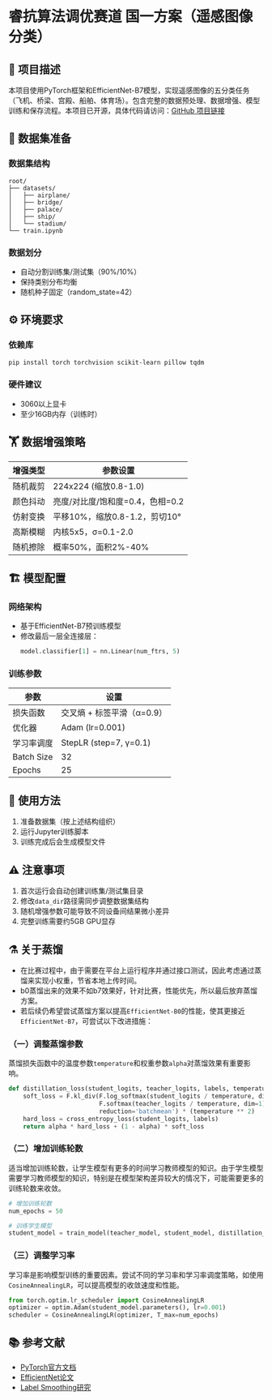 
# 睿抗算法调优赛道 国一方案（遥感图像分类）

## 📄 项目描述
本项目使用PyTorch框架和EfficientNet-B7模型，实现遥感图像的五分类任务（飞机、桥梁、宫殿、船舶、体育场）。包含完整的数据预处理、数据增强、模型训练和保存流程。本项目已开源，具体代码请访问：[GitHub 项目链接](https://github.com/123pyLeo/RAICOM_RS/tree/main)

## 📁 数据集准备
### 数据集结构
```
root/
├── datasets/
│   ├── airplane/
│   ├── bridge/
│   ├── palace/
│   ├── ship/
│   └── stadium/
└── train.ipynb
```

### 数据划分
- 自动分割训练集/测试集（90%/10%）
- 保持类别分布均衡
- 随机种子固定（random_state=42）

## ⚙️ 环境要求
### 依赖库
```bash
pip install torch torchvision scikit-learn pillow tqdm
```

### 硬件建议
- 3060以上显卡
- 至少16GB内存（训练时）

## 🏋️ 数据增强策略
| 增强类型                | 参数设置                     |
|-----------------------|---------------------------|
| 随机裁剪                | 224x224 (缩放0.8-1.0)       |
| 颜色抖动                | 亮度/对比度/饱和度=0.4，色相=0.2 |
| 仿射变换                | 平移10%，缩放0.8-1.2，剪切10°  |
| 高斯模糊                | 内核5x5，σ=0.1-2.0          |
| 随机擦除                | 概率50%，面积2%-40%         |

## 🏗️ 模型配置
### 网络架构
- 基于EfficientNet-B7预训练模型
- 修改最后一层全连接层：
  ```python
  model.classifier[1] = nn.Linear(num_ftrs, 5)
  ```

### 训练参数
| 参数                 | 设置        |
|---------------------|-----------|
| 损失函数              | 交叉熵 + 标签平滑（α=0.9） |
| 优化器               | Adam (lr=0.001) |
| 学习率调度            | StepLR (step=7, γ=0.1) |
| Batch Size          | 32        |
| Epochs              | 25        |

## 📝 使用方法
1. 准备数据集（按上述结构组织）
2. 运行Jupyter训练脚本
3. 训练完成后会生成模型文件

## ⚠️ 注意事项
1. 首次运行会自动创建训练集/测试集目录
2. 修改`data_dir`路径需同步调整数据集结构
3. 随机增强参数可能导致不同设备间结果微小差异
4. 完整训练需要约5GB GPU显存

## ⚗️ 关于蒸馏
- 在比赛过程中，由于需要在平台上运行程序并通过接口测试，因此考虑通过蒸馏来实现小权重，节省本地上传时间。
- b0蒸馏出来的效果不如b7效果好，针对比赛，性能优先，所以最后放弃蒸馏方案。
- 若后续仍希望尝试蒸馏方案以提高`EfficientNet-B0`的性能，使其更接近`EfficientNet-B7`，可尝试以下改进措施：

### （一）调整蒸馏参数
蒸馏损失函数中的温度参数`temperature`和权重参数`alpha`对蒸馏效果有重要影响。
```python
def distillation_loss(student_logits, teacher_logits, labels, temperature=4.0, alpha=0.5):
    soft_loss = F.kl_div(F.log_softmax(student_logits / temperature, dim=1),
                         F.softmax(teacher_logits / temperature, dim=1),
                         reduction='batchmean') * (temperature ** 2)
    hard_loss = cross_entropy_loss(student_logits, labels)
    return alpha * hard_loss + (1 - alpha) * soft_loss
```

### （二）增加训练轮数
适当增加训练轮数，让学生模型有更多的时间学习教师模型的知识。由于学生模型需要学习教师模型的知识，特别是在模型架构差异较大的情况下，可能需要更多的训练轮数来收敛。
```python
# 增加训练轮数
num_epochs = 50

# 训练学生模型
student_model = train_model(teacher_model, student_model, distillation_loss, optimizer, scheduler, num_epochs=num_epochs)
```

### （三）调整学习率
学习率是影响模型训练的重要因素。尝试不同的学习率和学习率调度策略，如使用`CosineAnnealingLR`，可以提高模型的收敛速度和性能。
```python
from torch.optim.lr_scheduler import CosineAnnealingLR
optimizer = optim.Adam(student_model.parameters(), lr=0.001)
scheduler = CosineAnnealingLR(optimizer, T_max=num_epochs)
```

## 📚 参考文献
- [PyTorch官方文档](https://pytorch.org/docs/stable/index.html)
- [EfficientNet论文](https://arxiv.org/abs/1905.11946)
- [Label Smoothing研究](https://arxiv.org/abs/1512.00567)
